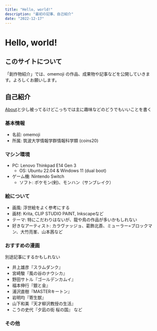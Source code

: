 ```yaml
---
title: "Hello, world!"
description: "最初の記事、自己紹介"
date: "2022-12-17"
---
```


# Hello, world!

## このサイトについて

「創作物紹介」では、omemoji の作品、成果物や記事などを公開していきます。よろしくお願いします。

## 自己紹介

[About](/about)と少し被ってるけどこっちでは主に趣味などのどうでもいいことを書く

### 基本情報

- 名前: omemoji
- 所属: 筑波大学情報学群情報科学類 (coins20)

### マシン環境
- PC: Lenovo Thinkpad E14 Gen 3
  - OS: Ubuntu 22.04 & Windows 11 (dual boot)
- ゲーム機: Nintendo Switch
  - ソフト: ポケモン(剣)、モンハン（サンブレイク） 
### 絵について
- 画風: 浮世絵をよく参考にする
- 画材: Krita, CLIP STUDIO PAINT, Inkscapeなど
- テーマ: 特にこだわりはないが、龍や鳥の作品が多いかもしれない
- 好きなアーティスト: カラヴァッジョ、葛飾北斎、ミューラー=ブロックマン、大竹亮峯、山本茜など

### おすすめの漫画
別途記事にするかもしれない
- 井上雄彦『スラムダンク』
- 宮崎駿『風の谷のナウシカ』
- 野田サトル『ゴールデンカムイ』
- 福本伸行『銀と金』
- 浦沢直樹『MASTERキートン』
- 岩明均『寄生獣』
- 山下和美『天才柳沢教授の生活』
- こうの史代『夕凪の街 桜の国』
など

### その他
